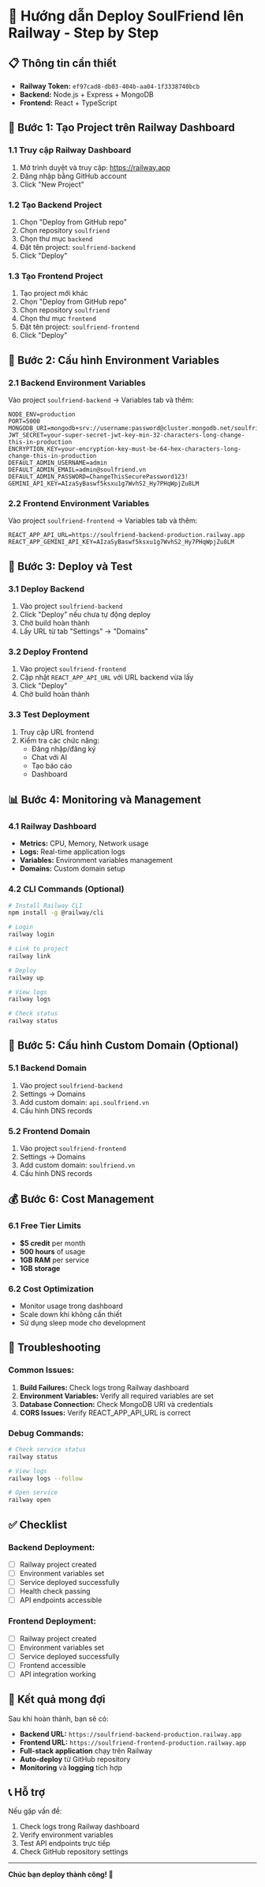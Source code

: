 # 🚀 Hướng dẫn Deploy SoulFriend lên Railway - Step by Step

## 📋 Thông tin cần thiết
- **Railway Token:** `ef97cad8-db03-404b-aa04-1f3338740bcb`
- **Backend:** Node.js + Express + MongoDB
- **Frontend:** React + TypeScript

## 🎯 Bước 1: Tạo Project trên Railway Dashboard

### 1.1 Truy cập Railway Dashboard
1. Mở trình duyệt và truy cập: https://railway.app
2. Đăng nhập bằng GitHub account
3. Click "New Project"

### 1.2 Tạo Backend Project
1. Chọn "Deploy from GitHub repo"
2. Chọn repository `soulfriend`
3. Chọn thư mục `backend`
4. Đặt tên project: `soulfriend-backend`
5. Click "Deploy"

### 1.3 Tạo Frontend Project
1. Tạo project mới khác
2. Chọn "Deploy from GitHub repo"
3. Chọn repository `soulfriend`
4. Chọn thư mục `frontend`
5. Đặt tên project: `soulfriend-frontend`
6. Click "Deploy"

## 🔧 Bước 2: Cấu hình Environment Variables

### 2.1 Backend Environment Variables
Vào project `soulfriend-backend` → Variables tab và thêm:

```
NODE_ENV=production
PORT=5000
MONGODB_URI=mongodb+srv://username:password@cluster.mongodb.net/soulfriend
JWT_SECRET=your-super-secret-jwt-key-min-32-characters-long-change-this-in-production
ENCRYPTION_KEY=your-encryption-key-must-be-64-hex-characters-long-change-this-in-production
DEFAULT_ADMIN_USERNAME=admin
DEFAULT_ADMIN_EMAIL=admin@soulfriend.vn
DEFAULT_ADMIN_PASSWORD=ChangeThisSecurePassword123!
GEMINI_API_KEY=AIzaSyBaswf5ksxu1g7WvhS2_Hy7PHqWpjZu8LM
```

### 2.2 Frontend Environment Variables
Vào project `soulfriend-frontend` → Variables tab và thêm:

```
REACT_APP_API_URL=https://soulfriend-backend-production.railway.app
REACT_APP_GEMINI_API_KEY=AIzaSyBaswf5ksxu1g7WvhS2_Hy7PHqWpjZu8LM
```

## 🚀 Bước 3: Deploy và Test

### 3.1 Deploy Backend
1. Vào project `soulfriend-backend`
2. Click "Deploy" nếu chưa tự động deploy
3. Chờ build hoàn thành
4. Lấy URL từ tab "Settings" → "Domains"

### 3.2 Deploy Frontend
1. Vào project `soulfriend-frontend`
2. Cập nhật `REACT_APP_API_URL` với URL backend vừa lấy
3. Click "Deploy"
4. Chờ build hoàn thành

### 3.3 Test Deployment
1. Truy cập URL frontend
2. Kiểm tra các chức năng:
   - Đăng nhập/đăng ký
   - Chat với AI
   - Tạo báo cáo
   - Dashboard

## 📊 Bước 4: Monitoring và Management

### 4.1 Railway Dashboard
- **Metrics:** CPU, Memory, Network usage
- **Logs:** Real-time application logs
- **Variables:** Environment variables management
- **Domains:** Custom domain setup

### 4.2 CLI Commands (Optional)
```bash
# Install Railway CLI
npm install -g @railway/cli

# Login
railway login

# Link to project
railway link

# Deploy
railway up

# View logs
railway logs

# Check status
railway status
```

## 🔧 Bước 5: Cấu hình Custom Domain (Optional)

### 5.1 Backend Domain
1. Vào project `soulfriend-backend`
2. Settings → Domains
3. Add custom domain: `api.soulfriend.vn`
4. Cấu hình DNS records

### 5.2 Frontend Domain
1. Vào project `soulfriend-frontend`
2. Settings → Domains
3. Add custom domain: `soulfriend.vn`
4. Cấu hình DNS records

## 💰 Bước 6: Cost Management

### 6.1 Free Tier Limits
- **$5 credit** per month
- **500 hours** of usage
- **1GB RAM** per service
- **1GB storage**

### 6.2 Cost Optimization
- Monitor usage trong dashboard
- Scale down khi không cần thiết
- Sử dụng sleep mode cho development

## 🚨 Troubleshooting

### Common Issues:
1. **Build Failures:** Check logs trong Railway dashboard
2. **Environment Variables:** Verify all required variables are set
3. **Database Connection:** Check MongoDB URI và credentials
4. **CORS Issues:** Verify REACT_APP_API_URL is correct

### Debug Commands:
```bash
# Check service status
railway status

# View logs
railway logs --follow

# Open service
railway open
```

## ✅ Checklist

### Backend Deployment:
- [ ] Railway project created
- [ ] Environment variables set
- [ ] Service deployed successfully
- [ ] Health check passing
- [ ] API endpoints accessible

### Frontend Deployment:
- [ ] Railway project created
- [ ] Environment variables set
- [ ] Service deployed successfully
- [ ] Frontend accessible
- [ ] API integration working

## 🎉 Kết quả mong đợi

Sau khi hoàn thành, bạn sẽ có:
- **Backend URL:** `https://soulfriend-backend-production.railway.app`
- **Frontend URL:** `https://soulfriend-frontend-production.railway.app`
- **Full-stack application** chạy trên Railway
- **Auto-deploy** từ GitHub repository
- **Monitoring** và **logging** tích hợp

## 📞 Hỗ trợ

Nếu gặp vấn đề:
1. Check logs trong Railway dashboard
2. Verify environment variables
3. Test API endpoints trực tiếp
4. Check GitHub repository settings

---

**Chúc bạn deploy thành công! 🚀**
